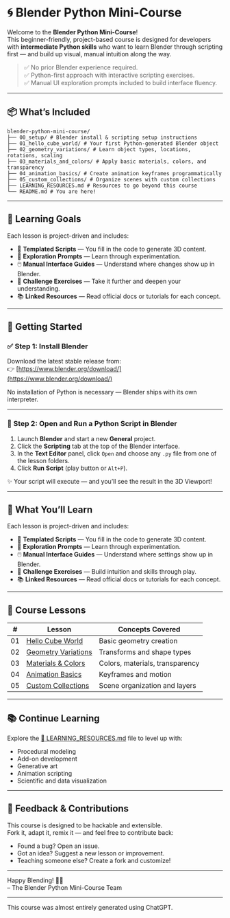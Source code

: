 # 🌀 Blender Python Mini-Course

Welcome to the **Blender Python Mini-Course**!  
This beginner-friendly, project-based course is designed for developers with **intermediate Python skills** who want to learn Blender through scripting first — and build up visual, manual intuition along the way.

> ✅ No prior Blender experience required.  
> ✅ Python-first approach with interactive scripting exercises.  
> ✅ Manual UI exploration prompts included to build interface fluency.

---

## 📦 What’s Included

```
blender-python-mini-course/ 
├── 00_setup/ # Blender install & scripting setup instructions 
├── 01_hello_cube_world/ # Your first Python-generated Blender object 
├── 02_geometry_variations/ # Learn object types, locations, rotations, scaling 
├── 03_materials_and_colors/ # Apply basic materials, colors, and transparency 
├── 04_animation_basics/ # Create animation keyframes programmatically 
├── 05_custom_collections/ # Organize scenes with custom collections 
├── LEARNING_RESOURCES.md # Resources to go beyond this course 
└── README.md # You are here!
```


---

## 🧠 Learning Goals

Each lesson is project-driven and includes:

- 🧩 **Templated Scripts** — You fill in the code to generate 3D content.
- 🔎 **Exploration Prompts** — Learn through experimentation.
- 🖱️ **Manual Interface Guides** — Understand where changes show up in Blender.
- 🚀 **Challenge Exercises** — Take it further and deepen your understanding.
- 📚 **Linked Resources** — Read official docs or tutorials for each concept.

---

## 🚀 Getting Started

### ✅ Step 1: Install Blender

Download the latest stable release from:  
👉 [https://www.blender.org/download/](https://www.blender.org/download/)

No installation of Python is necessary — Blender ships with its own interpreter.

---

### 🐍 Step 2: Open and Run a Python Script in Blender

1. Launch **Blender** and start a new **General** project.
2. Click the **Scripting** tab at the top of the Blender interface.
3. In the **Text Editor** panel, click `Open` and choose any `.py` file from one of the lesson folders.
4. Click **Run Script** (play button or `Alt+P`).

✨ Your script will execute — and you’ll see the result in the 3D Viewport!

---

## 🧠 What You’ll Learn

Each lesson is project-driven and includes:

- 🧩 **Templated Scripts** — You fill in the code to generate 3D content.
- 🔎 **Exploration Prompts** — Learn through experimentation.
- 🖱️ **Manual Interface Guides** — Understand where settings show up in Blender.
- 🚀 **Challenge Exercises** — Build intuition and skills through play.
- 📚 **Linked Resources** — Read official docs or tutorials for each concept.

---

## 📘 Course Lessons

| #  | Lesson | Concepts Covered |
|----|--------|------------------|
| 01 | [Hello Cube World](01_hello_cube_world/) | Basic geometry creation |
| 02 | [Geometry Variations](02_geometry_variations/) | Transforms and shape types |
| 03 | [Materials & Colors](03_materials_and_colors/) | Colors, materials, transparency |
| 04 | [Animation Basics](04_animation_basics/) | Keyframes and motion |
| 05 | [Custom Collections](05_custom_collections/) | Scene organization and layers |

---

## 📚 Continue Learning

Explore the [📘 LEARNING_RESOURCES.md](LEARNING_RESOURCES.md) file to level up with:

- Procedural modeling
- Add-on development
- Generative art
- Animation scripting
- Scientific and data visualization

---

## 💬 Feedback & Contributions

This course is designed to be hackable and extensible.  
Fork it, adapt it, remix it — and feel free to contribute back:

- Found a bug? Open an issue.
- Got an idea? Suggest a new lesson or improvement.
- Teaching someone else? Create a fork and customize!

---

Happy Blending! 🎨🐍  
– The Blender Python Mini-Course Team

---

This course was almost entirely generated using ChatGPT.
